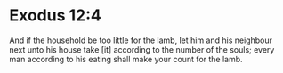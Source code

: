 # Exodus 12:4

And if the household be too little for the lamb, let him and his neighbour next unto his house take [it] according to the number of the souls; every man according to his eating shall make your count for the lamb.